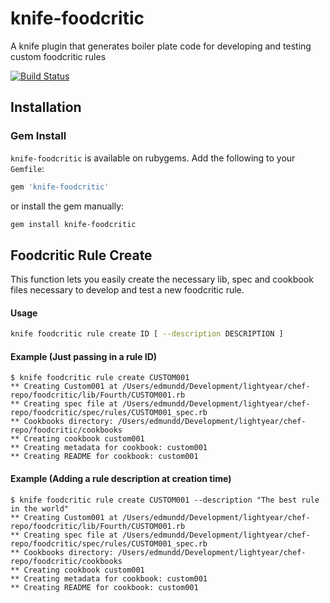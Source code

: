 knife-foodcritic
================

A knife plugin that generates boiler plate code for developing and testing custom foodcritic rules

[![Build Status](https://travis-ci.org/elmundio87/knife-foodcritic.svg)](https://travis-ci.org/elmundio87/knife-foodcritic)

Installation
------------

### Gem Install
`knife-foodcritic` is available on rubygems. Add the following to your `Gemfile`:

```ruby
gem 'knife-foodcritic'
```

or install the gem manually:

```bash
gem install knife-foodcritic
```

Foodcritic Rule Create
----------
This function lets you easily create the necessary lib, spec and cookbook files necessary to develop and test a new foodcritic rule.

#### Usage
```bash
knife foodcritic rule create ID [ --description DESCRIPTION ]
````

#### Example (Just passing in a rule ID)
```text
$ knife foodcritic rule create CUSTOM001
** Creating Custom001 at /Users/edmundd/Development/lightyear/chef-repo/foodcritic/lib/Fourth/CUSTOM001.rb
** Creating spec file at /Users/edmundd/Development/lightyear/chef-repo/foodcritic/spec/rules/CUSTOM001_spec.rb
** Cookbooks directory: /Users/edmundd/Development/lightyear/chef-repo/foodcritic/cookbooks
** Creating cookbook custom001
** Creating metadata for cookbook: custom001
** Creating README for cookbook: custom001
```

#### Example (Adding a rule description at creation time)
```text
$ knife foodcritic rule create CUSTOM001 --description "The best rule in the world"
** Creating Custom001 at /Users/edmundd/Development/lightyear/chef-repo/foodcritic/lib/Fourth/CUSTOM001.rb
** Creating spec file at /Users/edmundd/Development/lightyear/chef-repo/foodcritic/spec/rules/CUSTOM001_spec.rb
** Cookbooks directory: /Users/edmundd/Development/lightyear/chef-repo/foodcritic/cookbooks
** Creating cookbook custom001
** Creating metadata for cookbook: custom001
** Creating README for cookbook: custom001
```
